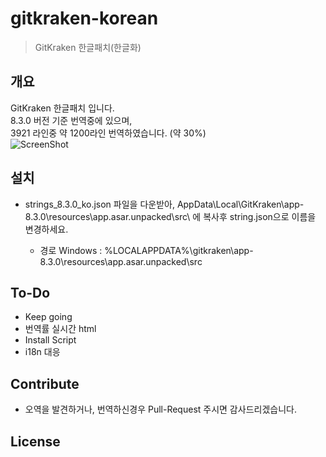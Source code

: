 # gitkraken-korean

> GitKraken 한글패치(한글화)


## 개요

GitKraken 한글패치 입니다.  
8.3.0 버전 기준 번역중에 있으며,  
3921 라인중 약 1200라인 번역하였습니다. (약 30%)  
![ScreenShot](https://raw.githubusercontent.com/shblue21/gitkraken-korean/main/gitkraken_main.png)



## 설치

- strings_8.3.0_ko.json 파일을 다운받아, AppData\Local\GitKraken\app-8.3.0\resources\app.asar.unpacked\src\ 에 복사후 string.json으로 이름을 변경하세요.
  
  - 경로 Windows : %LOCALAPPDATA%\gitkraken\app-8.3.0\resources\app.asar.unpacked\src
  
<!--   - Linux : ~/.gitkraken/themes  -->


## To-Do

- Keep going
- 번역률 실시간 html
- Install Script
- i18n 대응

## Contribute

- 오역을 발견하거나, 번역하신경우 Pull-Request 주시면 감사드리겠습니다.

## License
